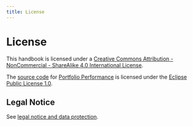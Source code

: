 ```yaml
---
title: License
---
```


# License

This handbook is licensed under a [Creative Commons Attribution - NonCommercial - ShareAlike 4.0 International License](http://creativecommons.org/licenses/by-nc-sa/4.0/).

The [source code](https://github.com/buchen/portfolio) for [Portfolio Performance](https://www.portfolio-performance.info) is licensed under the [Eclipse Public License 1.0](https://github.com/buchen/portfolio/blob/master/LICENSE).

## Legal Notice

See [legal notice and data protection](https://www.portfolio-performance.info/portfolio/impressum.html).
